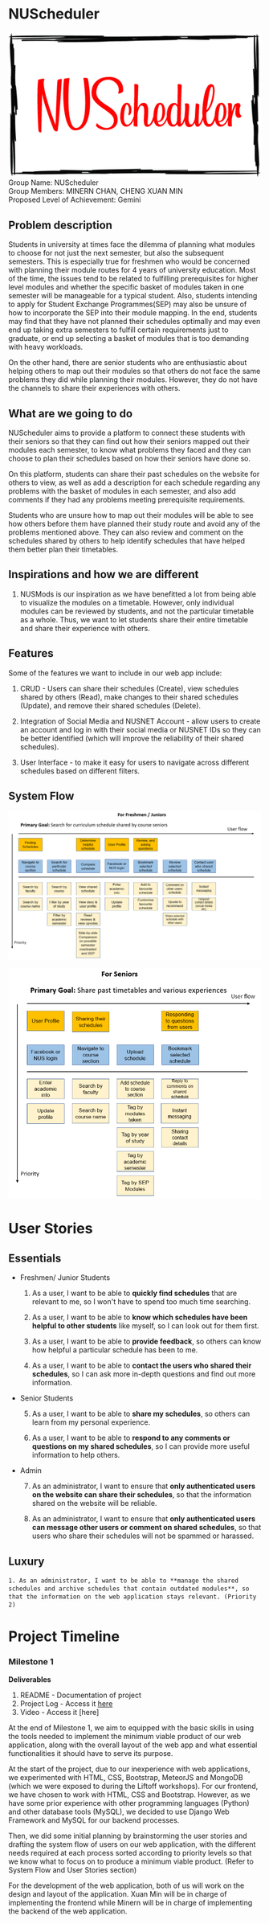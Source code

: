 # **NUScheduler**
![NUScheduler Logo](NUScheduler-logo.PNG)  
Group Name: NUScheduler  
Group Members: MINERN CHAN, CHENG XUAN MIN  
Proposed Level of Achievement: Gemini

## Problem description

Students in university at times face the dilemma of planning what modules to choose for not just the next semester, but also the subsequent semesters. This is especially true for freshmen who would be concerned with planning their module routes for 4 years of university education. Most of the time, the issues tend to be related to fulfilling prerequisites for higher level modules and whether the specific basket of modules taken in one semester will be manageable for a typical student. Also, students intending to apply for Student Exchange Programmes(SEP) may also be unsure of how to incorporate the SEP into their module mapping. In the end, students may find that they have not planned their schedules optimally and may even end up taking extra semesters to fulfill certain requirements just to graduate, or end up selecting a basket of modules that is too demanding with heavy workloads.

On the other hand, there are senior students who are enthusiastic about helping others to map out their modules so that others do not face the same problems they did while planning their modules. However, they do not have the channels to share their experiences with others.

## What are we going to do
NUScheduler aims to provide a platform to connect these students with their seniors so that they can find out how their seniors mapped out their modules each semester, to know what problems they faced and they can choose to plan their schedules based on how their seniors have done so. 

On this platform, students can share their past schedules on the website for others to view, as well as add a description for each schedule regarding any problems with the basket of modules in each semester, and also add comments if they had any problems meeting prerequisite requirements. 

Students who are unsure how to map out their modules will be able to see how others before them have planned their study route and avoid any of the problems mentioned above. They can also review and comment on the schedules shared by others to help identify schedules that have helped them better plan their timetables.

## Inspirations and how we are different
1. NUSMods is our inspiration as we have benefitted a lot from being able to visualize the modules on a timetable. However, only individual modules can be reviewed by students, and not the particular timetable as a whole. Thus, we want to let students share their entire timetable and share their experience with others.


## Features
Some of the features we want to include in our web app include:

1.  CRUD - Users can share their schedules (Create), view schedules shared by others (Read), make changes to their shared schedules (Update), and remove their shared schedules (Delete). 

2.  Integration of Social Media and NUSNET Account - allow users to create an account and log in with their social media or NUSNET IDs so they can be better identified (which will improve the reliability of their shared schedules).

3.  User Interface - to make it easy for users to navigate across different schedules based on different filters.


## System Flow

![Image of System Flow for Users looking for schedules](systemjunior.PNG)

![Image of System Flow for Users sharing schedules](systemsenior.PNG)



# User Stories
## Essentials
- Freshmen/ Junior Students  
    1. As a user, I want to be able to **quickly find schedules** that are relevant to me, so I won't have to spend too much time searching.

    2. As a user, I want to be able to **know which schedules have been helpful to other students** like myself, so I can look out for them first.

    3. As a user, I want to be able to **provide feedback**, so others can know how helpful a particular schedule has been to me.

    4. As a user, I want to be able to **contact the users who shared their schedules**, so I can ask more in-depth questions and find out more information.

 - Senior Students    
    
    5. As a user, I want to be able to **share my schedules**, so others can learn from my personal experience.

    6. As a user, I want to be able to **respond to any comments or questions on my shared schedules**, so I can provide more useful information to help others.

- Admin    
    
    7. As an administrator, I want to ensure that **only authenticated users on the website can share their schedules**, so that the information shared on the website will be reliable.

    8. As an administrator, I want to ensure that **only authenticated users can message other users or comment on shared schedules**, so that users who share their schedules will not be spammed or harassed.

## Luxury
    1. As an administrator, I want to be able to **manage the shared schedules and archive schedules that contain outdated modules**, so that the information on the web application stays relevant. (Priority 2)

# Project Timeline


### **Milestone 1**
**Deliverables**
1. README - Documentation of project
2. Project Log - Access it [here](https://docs.google.com/spreadsheets/d/1WXrJ6DX2K2kuVXnYDIx9TSiST4avn1OwMiJcSvajT_U/edit?usp=sharing "Orbital Project Log")
3. Video - Access it [here]

At the end of Milestone 1, we aim to equipped with the basic skills in using the tools needed to implement the minimum viable product of our web application, along with the overall layout of the web app and what essential functionalities it should have to serve its purpose. 

At the start of the project, due to our inexperience with web applications, we experimented with HTML, CSS, Bootstrap, MeteorJS and MongoDB (which we were exposed to during the Liftoff workshops). For our frontend, we have chosen to work with HTML, CSS and Bootstrap. However, as we have some prior experience with other programming languages (Python) and other database tools (MySQL), we decided to use Django Web Framework and MySQL for our backend processes. 

Then, we did some initial planning by brainstorming the user stories and drafting the system flow of users on our web application, with the different needs required at each process sorted according to priority levels so that we know what to focus on to produce a minimum viable product. (Refer to System Flow and User Stories section)

For the development of the web application, both of us will work on the design and layout of the application. Xuan Min will be in charge of implementing the frontend while Minern will be in charge of implementing the backend of the web application.




